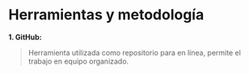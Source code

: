 # Herramientas y metodología

**1.	GitHub:**
> Herramienta utilizada como repositorio para en línea,  permite el trabajo en equipo organizado.

